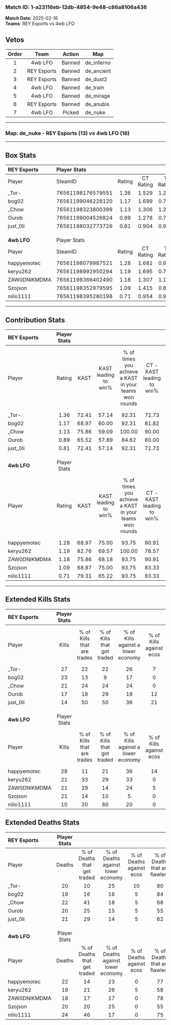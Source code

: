 ### Match ID: 1-a23116eb-12db-4854-9e48-c86a8106a436  
**Match Date**: 2025-02-16  
**Teams**: REY Esports vs 4wb LFO  

## Vetos  

| Order | Team | Action | Map |
| :---: | :--: | :----: | --- |
| 1 | 4wb LFO | Banned | de_inferno |
| 2 | REY Esports | Banned | de_ancient |
| 3 | REY Esports | Banned | de_dust2 |
| 4 | 4wb LFO | Banned | de_train |
| 5 | 4wb LFO | Banned | de_mirage |
| 6 | REY Esports | Banned | de_anubis |
| 7 | 4wb LFO | Picked | de_nuke |

---  

### **Map**: de_nuke - REY Esports (13) vs 4wb LFO (16)  
---  

## Box Stats  

| **REY Esports** | Player Stats      |        |           |          |       |      |       |         |        |      |     |
| :- | :- | :-: | :-: | :-: | :-: | :-: | :-: | :-: | :-: | :-: | :-: |
| Player          | SteamID           | Rating | CT Rating | T Rating | KAST  | ADR  | Kills | Assists | Deaths | K/D  | HS% |
| _Tor-           | 76561198176579551 |  1.36  |   1.529   |  1.282   | 72.41 | 99.9 |  27   |    5    |   20   | 1.35 | 70  |
| bog02           | 76561199046228120 |  1.17  |   1.699   |  0.792   | 68.97 | 78.8 |  23   |    6    |   19   | 1.21 | 47  |
| _Chow           | 76561198323800399 |  1.13  |   1.306   |  1.288   | 75.86 | 82.0 |  21   |    9    |   22   | 0.95 | 71  |
| Ourob           | 76561199004526824 |  0.89  |   1.278   |  0.717   | 65.52 | 61.9 |  17   |    5    |   20   | 0.85 | 41  |
| just_0li        | 76561198032773726 |  0.81  |   0.904   |  0.932   | 72.41 | 54.0 |  14   |    4    |   21   | 0.67 | 71  |
|                 |                   |        |           |          |       |      |       |         |        |      |     |
|                 |                   |        |           |          |       |      |       |         |        |      |     |
|                 |                   |        |           |          |       |      |       |         |        |      |     |
| **4wb LFO**     | Player Stats      |        |           |          |       |      |       |         |        |      |     |
| Player          | SteamID           | Rating | CT Rating | T Rating | KAST  | ADR  | Kills | Assists | Deaths | K/D  | HS% |
| happyemotec     | 76561198079987521 |  1.28  |   1.681   |  0.978   | 68.97 | 86.5 |  28   |    3    |   22   | 1.27 | 78  |
| keryu262        | 76561198992950294 |  1.19  |   1.695   |  0.758   | 82.76 | 72.3 |  21   |    6    |   19   | 1.11 | 47  |
| ZAW0DNIKMDMA    | 76561198366402490 |  1.18  |   1.307   |  1.182   | 75.86 | 81.0 |  21   |    4    |   18   | 1.17 |  9  |
| Szojson         | 76561198352979595 |  1.09  |   1.415   |  0.890   | 68.97 | 76.3 |  21   |    6    |   20   | 1.05 | 57  |
| niilo1111       | 76561198395280198 |  0.71  |   0.954   |  0.989   | 79.31 | 54.9 |  10   |   10    |   24   | 0.42 | 50  |
---  

## Contribution Stats  

| **REY Esports** | Player Stats |       |                      |                                                        |                           |                                                             |                          |                                                            |
| :- | :-: | :-: | :-: | :-: | :-: | :-: | :-: | :-: |
| Player          |    Rating    | KAST  | KAST leading to win% | % of times you achieve a KAST in your teams won rounds | CT - KAST leading to win% | CT - % of times you achieve a KAST in your teams won rounds | T - KAST leading to win% | T - % of times you achieve a KAST in your teams won rounds |
| _Tor-           |     1.36     | 72.41 |        57.14         |                         92.31                          |           72.73           |                            88.89                            |          40.00           |                           100.00                           |
| bog02           |     1.17     | 68.97 |        60.00         |                         92.31                          |           81.82           |                           100.00                            |          33.33           |                           75.00                            |
| _Chow           |     1.13     | 75.86 |        59.09         |                         100.00                         |           90.00           |                           100.00                            |          33.33           |                           100.00                           |
| Ourob           |     0.89     | 65.52 |        57.89         |                         84.62                          |           80.00           |                            88.89                            |          33.33           |                           75.00                            |
| just_0li        |     0.81     | 72.41 |        57.14         |                         92.31                          |           72.73           |                            88.89                            |          40.00           |                           100.00                           |
|                 |              |       |                      |                                                        |                           |                                                             |                          |                                                            |
|                 |              |       |                      |                                                        |                           |                                                             |                          |                                                            |
|                 |              |       |                      |                                                        |                           |                                                             |                          |                                                            |
| **4wb LFO**     | Player Stats |       |                      |                                                        |                           |                                                             |                          |                                                            |
| Player          |    Rating    | KAST  | KAST leading to win% | % of times you achieve a KAST in your teams won rounds | CT - KAST leading to win% | CT - % of times you achieve a KAST in your teams won rounds | T - KAST leading to win% | T - % of times you achieve a KAST in your teams won rounds |
| happyemotec     |     1.28     | 68.97 |        75.00         |                         93.75                          |           90.91           |                            90.91                            |          55.56           |                           100.00                           |
| keryu262        |     1.19     | 82.76 |        69.57         |                         100.00                         |           78.57           |                           100.00                            |          55.56           |                           100.00                           |
| ZAW0DNIKMDMA    |     1.18     | 75.86 |        68.18         |                         93.75                          |           90.91           |                            90.91                            |          45.45           |                           100.00                           |
| Szojson         |     1.09     | 68.97 |        75.00         |                         93.75                          |           83.33           |                            90.91                            |          62.50           |                           100.00                           |
| niilo1111       |     0.71     | 79.31 |        65.22         |                         93.75                          |           83.33           |                            90.91                            |          45.45           |                           100.00                           |
---  

## Extended Kills Stats  

| **REY Esports** | Player Stats |                            |                            |                                    |                         |                              |                                 |                                       |                    |           |
| :- | :-: | :-: | :-: | :-: | :-: | :-: | :-: | :-: | :-: | :-: |
| Player          |    Kills     | % of Kills that are trades | % of Kills that got traded | % of Kills against a lower economy | % of Kills against ecos | % of Kills that are flawless | % of Kills that are close duels | % of Kills that are assisted by flash | Pistol Round Kills | AWP Kills |
| _Tor-           |      27      |             22             |             22             |                 26                 |            7            |              70              |               11                |                  11                   |         2          |     0     |
| bog02           |      23      |             13             |             9              |                 17                 |            0            |              65              |                4                |                   4                   |         12         |     6     |
| _Chow           |      21      |             24             |             24             |                 24                 |            0            |              76              |                5                |                   5                   |         0          |     2     |
| Ourob           |      17      |             18             |             29             |                 18                 |           12            |              76              |               12                |                   0                   |         1          |     1     |
| just_0li        |      14      |             50             |             50             |                 36                 |           21            |              50              |                7                |                   0                   |         0          |     1     |
|                 |              |                            |                            |                                    |                         |                              |                                 |                                       |                    |           |
|                 |              |                            |                            |                                    |                         |                              |                                 |                                       |                    |           |
|                 |              |                            |                            |                                    |                         |                              |                                 |                                       |                    |           |
| **4wb LFO**     | Player Stats |                            |                            |                                    |                         |                              |                                 |                                       |                    |           |
| Player          |    Kills     | % of Kills that are trades | % of Kills that got traded | % of Kills against a lower economy | % of Kills against ecos | % of Kills that are flawless | % of Kills that are close duels | % of Kills that are assisted by flash | Pistol Round Kills | AWP Kills |
| happyemotec     |      28      |             11             |             21             |                 36                 |           14            |              71              |                0                |                   7                   |         0          |     0     |
| keryu262        |      21      |             33             |             29             |                 33                 |            0            |              67              |                0                |                   0                   |         0          |     0     |
| ZAW0DNIKMDMA    |      21      |             29             |             14             |                 24                 |            5            |              81              |                0                |                   0                   |         16         |     0     |
| Szojson         |      21      |             14             |             10             |                 5                  |            0            |              76              |                5                |                   0                   |         1          |     1     |
| niilo1111       |      10      |             20             |             80             |                 20                 |            0            |              50              |               10                |                   0                   |         0          |     0     |
## Extended Deaths Stats  

| **REY Esports** | Player Stats |                             |                                   |                          |                               |                            |                           |               |
| :- | :-: | :-: | :-: | :-: | :-: | :-: | :-: | :-: |
| Player          |    Deaths    | % of Deaths that get traded | % of Deaths against lower economy | % of Deaths against ecos | % of Deaths that are flawless | % of Deaths that are close | % of Deaths while blinded | Deaths to AWP |
| _Tor-           |      20      |             10              |                25                 |            10            |              80               |             0              |             0             |       3       |
| bog02           |      19      |             16              |                16                 |            5             |              84               |             0              |             5             |       3       |
| _Chow           |      22      |             41              |                18                 |            5             |              68               |             0              |             0             |       2       |
| Ourob           |      20      |             25              |                15                 |            5             |              55               |             5              |             0             |       5       |
| just_0li        |      21      |             29              |                14                 |            5             |              62               |             5              |             5             |       4       |
|                 |              |                             |                                   |                          |                               |                            |                           |               |
|                 |              |                             |                                   |                          |                               |                            |                           |               |
|                 |              |                             |                                   |                          |                               |                            |                           |               |
| **4wb LFO**     | Player Stats |                             |                                   |                          |                               |                            |                           |               |
| Player          |    Deaths    | % of Deaths that get traded | % of Deaths against lower economy | % of Deaths against ecos | % of Deaths that are flawless | % of Deaths that are close | % of Deaths while blinded | Deaths to AWP |
| happyemotec     |      22      |             14              |                23                 |            0             |              77               |             5              |             0             |       5       |
| keryu262        |      19      |             21              |                26                 |            5             |              58               |             5              |            11             |       3       |
| ZAW0DNIKMDMA    |      18      |             17              |                17                 |            0             |              78               |             11             |             6             |       2       |
| Szojson         |      20      |             20              |                25                 |            0             |              55               |             10             |            10             |       2       |
| niilo1111       |      24      |             46              |                17                 |            0             |              75               |             8              |             0             |       3       |
